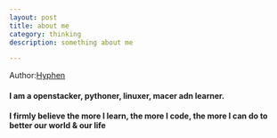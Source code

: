 ```yaml
---
layout: post
title: about me
category: thinking
description: something about me

---
```


Author:[Hyphen](http://weibo.com/344736086)

#### I am a openstacker, pythoner, linuxer, macer adn learner.


#### I firmly believe the more I learn, the more I code, the more I can do to better our world & our life



